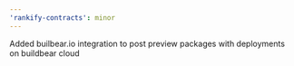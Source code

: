 ```yaml
---
'rankify-contracts': minor
---
```


Added builbear.io integration to post preview packages with deployments on buildbear cloud
